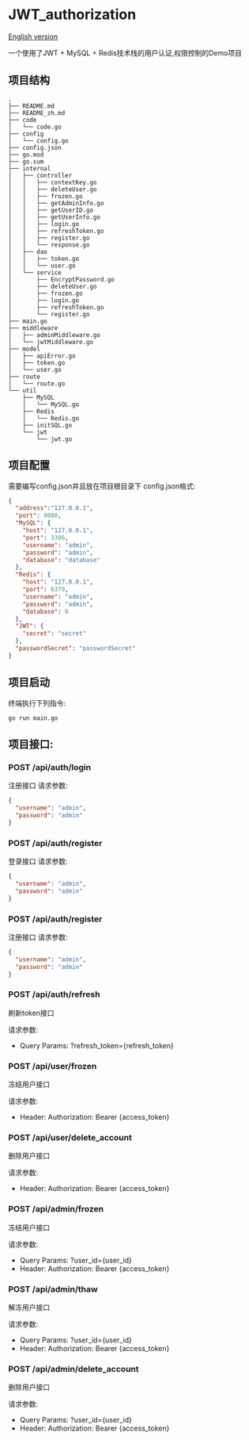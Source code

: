 # JWT_authorization

[English version](./README.md)

一个使用了JWT + MySQL + Redis技术栈的用户认证,权限控制的Demo项目

## 项目结构

```
.
├── README.md
├── README_zh.md
├── code
│   └── code.go
├── config
│   └── config.go
├── config.json
├── go.mod
├── go.sum
├── internal
│   ├── controller
│   │   ├── contextKey.go
│   │   ├── deleteUser.go
│   │   ├── frozen.go
│   │   ├── getAdminInfo.go
│   │   ├── getUserID.go
│   │   ├── getUserInfo.go
│   │   ├── login.go
│   │   ├── refreshToken.go
│   │   ├── register.go
│   │   └── response.go
│   ├── dao
│   │   ├── token.go
│   │   └── user.go
│   └── service
│       ├── EncryptPassword.go
│       ├── deleteUser.go
│       ├── frozen.go
│       ├── login.go
│       ├── refreshToken.go
│       └── register.go
├── main.go
├── middleware
│   ├── adminMiddleware.go
│   └── jwtMiddleware.go
├── model
│   ├── apiError.go
│   ├── token.go
│   └── user.go
├── route
│   └── route.go
└── util
    ├── MySQL
    │   └── MySQL.go
    ├── Redis
    │   └── Redis.go
    ├── initSQL.go
    └── jwt
        └── jwt.go
```

## 项目配置
需要编写config.json并且放在项目根目录下
config.json格式:
```json
{
  "address":"127.0.0.1",
  "port": 8080,
  "MySQL": {
    "host": "127.0.0.1",
    "port": 3306,
    "username": "admin",
    "password": "admin",
    "database": "database"
  },
  "Redis": {
    "host": "127.0.0.1",
    "port": 6379,
    "username": "admin",
    "password": "admin",
    "database": 0
  },
  "JWT": {
    "secret": "secret"
  },
  "passwordSecret": "passwordSecret"
}
```

## 项目启动
终端执行下列指令:
```shell
go run main.go
```
## 项目接口:

### POST /api/auth/login
注册接口
请求参数:
```json
{
  "username": "admin",
  "password": "admin"
}
```


### POST /api/auth/register
登录接口
请求参数:
```json
{
  "username": "admin",
  "password": "admin"
}
```

### POST /api/auth/register
注册接口
请求参数:
```json
{
  "username": "admin",
  "password": "admin"
}
```

### POST /api/auth/refresh
刷新token接口

请求参数:
+ Query Params: ?refresh_token={refresh_token}

### POST /api/user/frozen
冻结用户接口

请求参数:
+ Header: Authorization: Bearer {access_token}

### POST /api/user/delete_account
删除用户接口

请求参数:
+ Header: Authorization: Bearer {access_token}

### POST /api/admin/frozen
冻结用户接口

请求参数:
+ Query Params: ?user_id={user_id}
+ Header: Authorization: Bearer {access_token}

### POST /api/admin/thaw
解冻用户接口

请求参数:
+ Query Params: ?user_id={user_id}
+ Header: Authorization: Bearer {access_token}

### POST /api/admin/delete_account
删除用户接口

请求参数:
+ Query Params: ?user_id={user_id}
+ Header: Authorization: Bearer {access_token}